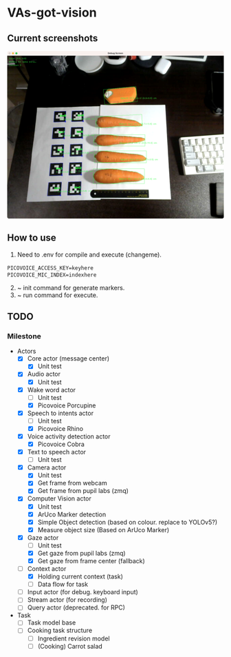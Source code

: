 # VAs-got-vision

## Current screenshots
![](resources/images/rev.1.beta-2023-10-20.png)

## How to use
1. Need to .env for compile and execute (changeme).
```
PICOVOICE_ACCESS_KEY=keyhere
PICOVOICE_MIC_INDEX=indexhere
```

2. ~ init command for generate markers.
3. ~ run command for execute.

## TODO

### Milestone
* Actors
  * [X] Core actor (message center)
    * [X] Unit test
  * [X] Audio actor
    * [X] Unit test
  * [X] Wake word actor
    * [ ] Unit test
    * [X] Picovoice Porcupine
  * [X] Speech to intents actor
    * [ ] Unit test
    * [X] Picovoice Rhino
  * [X] Voice activity detection actor
    * [X] Picovoice Cobra
  * [X] Text to speech actor
    * [ ] Unit test
  * [X] Camera actor
    * [X] Unit test
    * [X] Get frame from webcam
    * [X] Get frame from pupil labs (zmq)
  * [X] Computer Vision actor
    * [X] Unit test
    * [X] ArUco Marker detection
    * [X] Simple Object detection (based on colour. replace to YOLOv5?)
    * [X] Measure object size (Based on ArUco Marker)
  * [X] Gaze actor
    * [ ] Unit test
    * [X] Get gaze from pupil labs (zmq)
    * [X] Get gaze from frame center (fallback)
  * [ ] Context actor
    * [X] Holding current context (task)
    * [ ] Data flow for task
  * [ ] Input actor (for debug. keyboard input)
  * [ ] Stream actor (for recording)
  * [ ] Query actor (deprecated. for RPC)
* Task
  * [ ] Task model base
  * [ ] Cooking task structure
    * [ ] Ingredient revision model
    * [ ] (Cooking) Carrot salad
